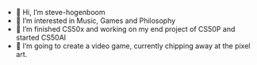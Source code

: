 - 👋 Hi, I’m steve-hogenboom
- 👀 I’m interested in Music, Games and Philosophy
- 🌱 I’m finished CS50x and working on my end project of CS50P and started CS50AI
- 💞️ I’m going to create a video game, currently chipping away at the pixel art.


<!---
s-hogenboom/s-hogenboom is a ✨ special ✨ repository because its `README.md` (this file) appears on your GitHub profile.
You can click the Preview link to take a look at your changes.
--->

